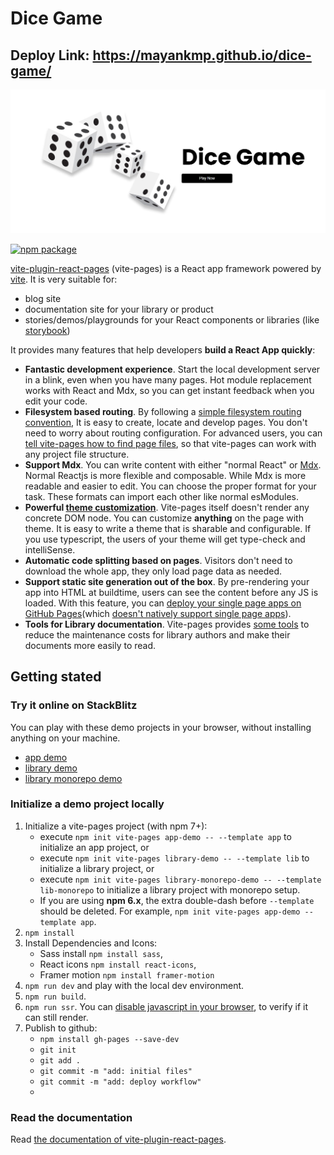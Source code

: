 # Dice Game

## Deploy Link: https://mayankmp.github.io/dice-game/

![Screenshot](public/preview.jpg)

<p>
  <a href="https://www.npmjs.com/package/vite-plugin-react-pages" target="_blank" rel="noopener"><img src="https://img.shields.io/npm/v/vite-plugin-react-pages.svg" alt="npm package" /></a>
</p>

[vite-plugin-react-pages](https://vitejs.github.io/vite-plugin-react-pages) (vite-pages) is a React app framework powered by [vite](https://github.com/vitejs/vite). It is very suitable for:

- blog site
- documentation site for your library or product
- stories/demos/playgrounds for your React components or libraries (like [storybook](https://storybook.js.org/))

It provides many features that help developers **build a React App quickly**:

- **Fantastic development experience**. Start the local development server in a blink, even when you have many pages. Hot module replacement works with React and Mdx, so you can get instant feedback when you edit your code.
- **Filesystem based routing**. By following a [simple filesystem routing convention](https://vitejs.github.io/vite-plugin-react-pages/fs-routing), It is easy to create, locate and develop pages. You don't need to worry about routing configuration. For advanced users, you can [tell vite-pages how to find page files](https://vitejs.github.io/vite-plugin-react-pages/advanced-fs-routing), so that vite-pages can work with any project file structure.
- **Support Mdx**. You can write content with either "normal React" or [Mdx](https://mdxjs.com/). Normal Reactjs is more flexible and composable. While Mdx is more readable and easier to edit. You can choose the proper format for your task. These formats can import each other like normal esModules.
- **Powerful [theme customization](https://vitejs.github.io/vite-plugin-react-pages/theme-customization)**. Vite-pages itself doesn't render any concrete DOM node. You can customize **anything** on the page with theme. It is easy to write a theme that is sharable and configurable. If you use typescript, the users of your theme will get type-check and intelliSense.
- **Automatic code splitting based on pages**. Visitors don't need to download the whole app, they only load page data as needed.
- **Support static site generation out of the box**. By pre-rendering your app into HTML at buildtime, users can see the content before any JS is loaded. With this feature, you can [deploy your single page apps on GitHub Pages](https://github.com/vitejs/vite-plugin-react-pages/tree/main/doc-site)(which [doesn't natively support single page apps](https://www.google.com/search?q=github+pages+single+page+apps&oq=github+pages+single+page+apps)).
- **Tools for Library documentation**. Vite-pages provides [some tools](https://vitejs.github.io/vite-plugin-react-pages/library-documentation-tools) to reduce the maintenance costs for library authors and make their documents more easily to read.

## Getting stated

### Try it online on StackBlitz

You can play with these demo projects in your browser, without installing anything on your machine.

- [app demo](https://stackblitz.com/fork/github/vitejs/vite-plugin-react-pages/tree/main/packages/create-project/template-app?file=README.md&terminal=dev)
- [library demo](https://stackblitz.com/fork/github/vitejs/vite-plugin-react-pages/tree/main/packages/create-project/template-lib?file=README.md&terminal=dev)
- [library monorepo demo](https://stackblitz.com/fork/github/vitejs/vite-plugin-react-pages/tree/main/packages/create-project/template-lib-monorepo?file=README.md&terminal=dev)

### Initialize a demo project locally

1. Initialize a vite-pages project (with npm 7+):
   - execute `npm init vite-pages app-demo -- --template app` to initialize an app project, or
   - execute `npm init vite-pages library-demo -- --template lib` to initialize a library project, or
   - execute `npm init vite-pages library-monorepo-demo -- --template lib-monorepo` to initialize a library project with monorepo setup.
   - If you are using **npm 6.x**, the extra double-dash before `--template` should be deleted. For example, `npm init vite-pages app-demo --template app`.
2. `npm install`
3. Install Dependencies and Icons:
   - Sass install `npm install sass`,
   - React icons  `npm install react-icons`,
   - Framer motion `npm install framer-motion`
4. `npm run dev` and play with the local dev environment.
5. `npm run build`.
6. `npm run ssr`. You can [disable javascript in your browser](https://developer.chrome.com/docs/devtools/javascript/disable/), to verify if it can still render.
7. Publish to github:
   - `npm install gh-pages --save-dev`
   - `git init`
   - `git add .`
   - `git commit -m "add: initial files"`
   - `git commit -m "add: deploy workflow"`
   - 

### Read the documentation

Read [the documentation of vite-plugin-react-pages](https://vitejs.github.io/vite-plugin-react-pages/).
